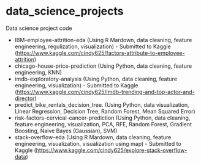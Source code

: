 # data_science_projects

Data science project code 

- IBM-employee-attrition-eda (Using R Mardown, data cleaning, feature engineering, regulization, visualization) - Submitted to Kaggle (https://www.kaggle.com/cindy625/factors-attribute-to-employee-attrition)
- chicago-house-price-prediction (Using Python, data cleaning, feature engineering, KNN)
- imdb-exploratory-analysis (Using Python, data cleaning, feature engineering, visualization) - Submitted to Kaggle (https://www.kaggle.com/cindy625/imdb-trending-and-top-actor-and-director)
- predict_bike_rentals_decision_tree. (Using Python, data visualization, Linear Regression, Decision Tree, Random Forest, Mean Squared Error)
- risk-factors-cervical-cancer-prediction (Using Python, data cleaning, feature engineering, visualization, PCA, RFE, Random Forest, Gradient Boosting, Naive Bayes (Gaussian), SVM)
- stack-overflow-eda (Using R Mardown, data cleaning, feature engineering, visualization, visualization using map) - Submitted to Kaggle (https://www.kaggle.com/cindy625/explore-stack-overflow-data)
